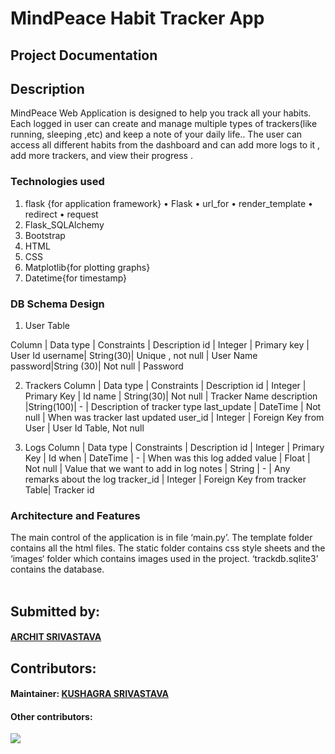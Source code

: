 # MindPeace Habit Tracker App

## Project Documentation 


## Description 
MindPeace Web Application is designed to help you track all your habits. Each logged in user can create and manage multiple types of trackers(like running, sleeping ,etc) and keep a note of your daily life.. The user can access all different habits from the dashboard  and can add more logs to it , add more trackers, and view their progress . 

### Technologies used 
1. flask {for application framework} 
    • Flask 
    • url_for 
    • render_template 
    • redirect 
    • request 
2. Flask_SQLAlchemy 
3. Bootstrap  
4. HTML
5. CSS
6. Matplotlib{for plotting graphs}
7. Datetime{for timestamp}

### DB Schema Design 
1. User Table 

Column  | Data type | Constraints       | Description
id      |   Integer | Primary key       | User Id
username| String(30)| Unique , not null | User Name
password|String (30)| Not null          | Password

2. Trackers
Column      | Data type | Constraints              | Description
id          | Integer   | Primary Key              |     Id
name        | String(30)| Not null                 | Tracker Name
description |String(100)|       -                  | Description of tracker type
last_update | DateTime  | Not null                 | When was tracker last updated
user_id     | Integer   | Foreign Key from User    |  User Id
                            Table, Not null



3. Logs
Column      | Data type | Constraints                   | Description
id          | Integer   | Primary Key                   |     Id
when        | DateTime  |       -                       | When was this log added
value       | Float     |   Not null                    | Value that we want to add in log
notes       | String    |       -                       | Any remarks about the log
tracker_id  | Integer   | Foreign Key from tracker Table| Tracker id



### Architecture and Features 

The main control of the application is in file ‘main.py’. 
The template folder contains all the html files. 
The static folder contains css style sheets and the ‘images‘  folder which contains images  used in the project. 
‘trackdb.sqlite3’ contains the database. 
<br><br> 
## Submitted by: 
#### <a href="github.com/archit-1203"> ARCHIT SRIVASTAVA </a>
## Contributors: 
#### Maintainer: <a href="github.com/kushagrathisside"><b>KUSHAGRA SRIVASTAVA</b></a> 
#### Other contributors: 
<a href="https://github.com/MYCIN-AI-Club/MindPeace-WebApp/graphs/contributors"> <img src="https://contrib.rocks/image?repo=MYCIN-AI-Club/MindPeace-WebApp" /> </a>
